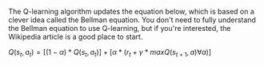 The Q-learning algorithm updates the equation below, which is based on a clever idea called the Bellman equation.
You don't need to fully understand the Bellman equation to use Q-learning, but if you're interested,
the Wikipedia article is a good place to start.

$Q(s_t,a_t)=[(1 - \alpha)*Q(s_t,a_t)]+[\alpha * (r_t + \gamma * maxQ(s_{t+1},a) \forall a)]$